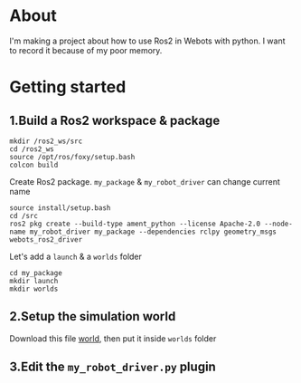 # About
I'm making a project about how to use Ros2 in Webots with python. I want to record it because of my poor memory.


# Getting started
    
## 1.Build a Ros2 workspace & package
```
mkdir /ros2_ws/src
cd /ros2_ws        
source /opt/ros/foxy/setup.bash        
colcon build  
```
Create Ros2 package. `my_package` & `my_robot_driver` can change current name
```
source install/setup.bash
cd /src
ros2 pkg create --build-type ament_python --license Apache-2.0 --node-name my_robot_driver my_package --dependencies rclpy geometry_msgs webots_ros2_driver
```
Let's add a `launch` & a `worlds` folder
```
cd my_package
mkdir launch
mkdir worlds
```
## 2.Setup the simulation world        
Download this file [world](https://docs.ros.org/en/foxy/_downloads/5ad123fc6a8f1ea79553d5039728084a/my_world.wbt), then put it inside `worlds` folder




            
## 3.Edit the `my_robot_driver.py` plugin
